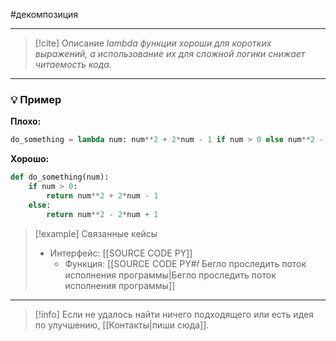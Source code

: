 #декомпозиция 
***

> [!cite] Описание
>_lambda функции хороши для коротких выражений, а использование их для сложной логики снижает читаемость кода._

***
### 💡 Пример


**Плохо:**
```python
do_something = lambda num: num**2 + 2*num - 1 if num > 0 else num**2 - 2*num + 1
```

**Хорошо:**
```python
def do_something(num):
	if num > 0:
		return num**2 + 2*num - 1
	else:
		return num**2 - 2*num + 1
```

> [!example] Связанные кейсы
>- Интерфейс: [[SOURCE CODE PY]]
>	- Функция: [[SOURCE CODE PY#𝑓 Бегло проследить поток исполнения программы|Бегло проследить поток исполнения программы]]

***

> [!info]
> Если не удалось найти ничего подходящего или есть идея по улучшению, [[Контакты|пиши сюда]].
